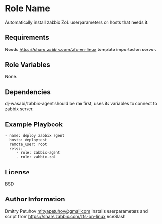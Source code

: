 Role Name
=========

Automatically install zabbix ZoL userparameters on hosts that needs it. 

Requirements
------------

Needs https://share.zabbix.com/zfs-on-linux template imported on server.

Role Variables
--------------

None.

Dependencies
------------

dj-wasabi/zabbix-agent should be ran first, uses its variables to connect to zabbix server.

Example Playbook
----------------

    - name: deploy zabbix agent
      hosts: deploytest
      remote_user: root
      roles:
         - role: zabbix-agent
         - role: zabbix-zol

License
-------

BSD

Author Information
------------------

Dmitry Petuhov <mityapetuhov@gmail.com>
Installs userparameters and script from https://share.zabbix.com/zfs-on-linux AceSlash

